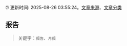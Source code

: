 :alarm_clock: 更新时间: 2025-08-26 03:55:24。[文章来源](/README.md)、[文章分类](/TAGS.md)

## 报告


> 关键字：`报告`、`月报`



